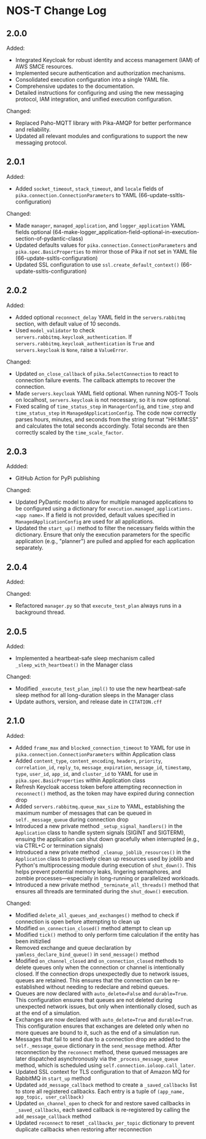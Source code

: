 # NOS-T Change Log

## 2.0.0
Added:
- Integrated Keycloak for robust identity and access management (IAM) of AWS SMCE resources.
- Implemented secure authentication and authorization mechanisms.
- Consolidated execution configuration into a single YAML file.
- Comprehensive updates to the documentation.
- Detailed instructions for configuring and using the new messaging protocol, IAM integration, and unified execution configuration.

Changed:
- Replaced Paho-MQTT library with Pika-AMQP for better performance and reliability.
- Updated all relevant modules and configurations to support the new messaging protocol.

## 2.0.1
Added:
- Added `socket_timeout`, `stack_timeout`, and `locale` fields of `pika.connection.ConnectionParameters` to YAML (66-update-ssltls-configuration)

Changed:
- Made `manager`, `managed_application`, and `logger_application` YAML fields optional (64-make-logger_application-field-optional-in-execution-section-of-pydantic-class)
- Updated defaults values for `pika.connection.ConnectionParameters` and `pika.spec.BasicProperties` to mirror those of Pika if not set in YAML file (66-update-ssltls-configuration)
- Updated SSL configuration to use `ssl.create_default_context()` (66-update-ssltls-configuration)

## 2.0.2
Added:
- Added optional `reconnect_delay` YAML field in the `servers`.`rabbitmq` section, with default value of 10 seconds.
- Used `model_validator` to check `servers.rabbitmq.keycloak_authentication`. If `servers.rabbitmq.keycloak_authentication` is `True` and `servers.keycloak` is `None`, raise a `ValueError`.

Changed:
- Updated `on_close_callback` of `pika.SelectConnection` to react to connection failure events. The callback attempts to recover the connection.
- Made `servers.keycloak` YAML field optional. When running NOS-T Tools on localhost, `servers.keycloak` is not necessary, so it is now optional.
- Fixed scaling of `time_status_step` in `ManagerConfig`, and `time_step` and `time_status_step` in `ManagedApplicationConfig`. The code now correctly parses hours, minutes, and seconds from the string format "HH:MM:SS" and calculates the total seconds accordingly. Total seconds are then correctly scaled by the `time_scale_factor`.

## 2.0.3
Addded: 
- GitHub Action for PyPi publishing

Changed:
- Updated PyDantic model to allow for multiple managed applications to be configured using a dictionary for `execution.managed_applications.<app name>`. If a field is not provided, default values specified in `ManagedApplicationConfig` are used for all applications.
- Updated the `start_up()` method to filter the necessary fields within the dictionary. Ensure that only the execution parameters for the specific application (e.g., "planner") are pulled and applied for each application separately.

## 2.0.4
Added:

Changed:
- Refactored `manager.py` so that `execute_test_plan` always runs in a background thread.

## 2.0.5
Added:
- Implemented a heartbeat-safe sleep mechanism called `_sleep_with_heartbeat()` in the Manager class

Changed:
- Modified `_execute_test_plan_impl()` to use the new heartbeat-safe sleep method for all long-duration sleeps in the Manager class
- Update authors, version, and release date in `CITATION.cff`

## 2.1.0
Added:
- Added `frame_max` and `blocked_connection_timeout` to YAML for use in `pika.connection.ConnectionParameters` within Application class
- Added `content_type`, `content_encoding`, `headers`, `priority`, `correlation_id`, `reply_to`, `message_expiration`, `message_id`, `timestamp`, `type`, `user_id`, `app_id`, and `cluster_id` to YAML for use in `pika.spec.BasicProperties` within Application class
- Refresh Keycloak access token before attempting reconnection in `reconnect()` method, as the token may have expired during connection drop
- Added `servers.rabbitmq.queue_max_size` to YAML, establishing the maximum number of messages that can be queued in `self._message_queue` during connection drop
- Introduced a new private method `_setup_signal_handlers()` in the `Application` class to handle system signals (SIGINT and SIGTERM), ensuing the application can shut down gracefully when interrupted (e.g., via CTRL+C or termination signals)
- Introduced a new private method `_cleanup_joblib_resources()` in the `Application` class to proactively clean up resources used by joblib and Python's multiprocessing module during execution of `shut_down()`. This helps prevent potential memory leaks, lingering semaphores, and zombie processes—especially in long-running or parallelized workloads.
- Introduced a new private method `_terminate_all_threads()` method that ensures all threads are terminated during the `shut_down()` execution. 

Changed:
- Modified `delete_all_queues_and_exchanges()` method to check if connection is open before attempting to clean up
- Modified `on_connection_closed()` method attempt to clean up
- Modified `tick()` method to only perform time calculation if the entity has been initizlied
- Removed exchange and queue declaration by `yamless_declare_bind_queue()` in `send_message()` method
- Modified `on_channel_closed` and `on_connection_closed` methods to delete queues only when the connection or channel is intentionally closed. If the connection drops unexpectedly due to network issues, queues are retained. This ensures that the connection can be re-established without needing to redeclare and rebind queues.
- Queues are now declared with `auto_delete=False` and `durable=True`. This configuration ensures that queues are not deleted during unexpected network issues, but only when intentionally closed, such as at the end of a simulation.
- Exchanges are now declared with `auto_delete=True` and `durable=True`. This configuration ensures that exchanges are deleted only when no more queues are bound to it, such as the end of a simulation run.
- Messages that fail to send due to a connection drop are added to the `self._message_queue` dictionary in the `send_message` method. After reconnection by the `reconnect` method, these queued messages are later dispatched asynchronously via the `_process_message_queue` method, which is scheduled using `self.connection.ioloop.call_later`.
- Updated SSL context for TLS configuration to that of Amazon MQ for RabbitMQ in `start_up` method
- Updated `add_message_callback` method to create a `_saved_callbacks` list to store all registered callbacks. Each entry is a tuple of `(app_name, app_topic, user_callback)` 
- Updated `on_channel_open`  to check for and restore saved callbacks in `_saved_callbacks`, each saved callback is re-registered by calling the `add_message_callback` method
- Updated `reconnect` to reset `_callbacks_per_topic` dictionary to prevent duplicate callbacks when restoring after reconnection 
